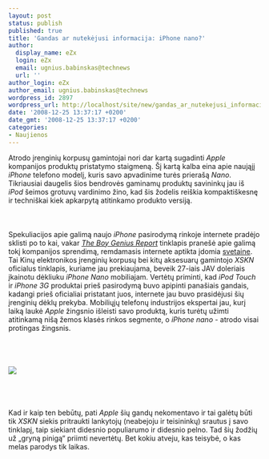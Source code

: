 ```yaml
---
layout: post
status: publish
published: true
title: 'Gandas ar nutekėjusi informacija: iPhone nano?'
author:
  display_name: eZx
  login: eZx
  email: ugnius.babinskas@technews
  url: ''
author_login: eZx
author_email: ugnius.babinskas@technews
wordpress_id: 2897
wordpress_url: http://localhost/site/new/gandas_ar_nutekejusi_informacija_iphone_nano_/
date: '2008-12-25 13:37:17 +0200'
date_gmt: '2008-12-25 13:37:17 +0200'
categories:
- Naujienos
---
```

<p>Atrodo įrenginių korpusų gamintojai nori dar kartą sugadinti <i>Apple</i> kompanijos produktų pristatymo staigmeną. Šį kartą kalba eina apie naująjį <i>iPhone</i> telefono modelį, kuris savo apvadinime turės prierašą <i>Nano</i>. Tikriausiai daugelis šios bendrovės gaminamų produktų savininkų jau iš <i>iPod</i> šeimos grotuvų vardinimo žino, kad šis žodelis reiškia kompaktiškesnę ir techniškai kiek apkarpytą atitinkamo produkto versiją.<br />
<br><br />
<br>Spekuliacijos apie galimą naujo <i>iPhone</i> pasirodymą rinkoje internete pradėjo sklisti po to kai, vakar <a class="ns" href="http://www.boygeniusreport.com/"><i>The Boy Genius Report</i></a> tinklapis pranešė apie galimą tokį kompanijos sprendimą, remdamasis internete aptikta įdomia <a class="ns" href="http://xskn.com/default.aspx?m=Styles&amp;cid=3681">svetaine</a>. Tai Kinų elektronikos įrenginių korpusų bei kitų aksesuarų gamintojo <i>XSKN</i> oficialus tinklapis, kuriame jau prekiaujama, beveik 27-iais JAV doleriais įkainotu dėkliuku <i>iPhone Nano</i> mobiliajam. Vertėtų priminti, kad <i>iPod Touch</i> ir <i>iPhone 3G</i> produktai prieš pasirodymą buvo apipinti panašiais gandais, kadangi prieš oficialiai pristatant juos, internete jau buvo prasidėjusi šių įrenginių dėklų prekyba. Mobiliųjų telefonų industrijos ekspertai jau, kurį laiką laukė <i>Apple</i> žingsnio išleisti savo produktą, kuris turėtų užimti atitinkamą nišą žemos klasės rinkos segmente, o <i>iPhone nano</i> - atrodo visai protingas žingsnis.<br />
<br><br />
<br><br><img src=" http://www.technews.lt/upl/Failai/iPhone_nano_case.png"><br><br />
<br><br />
<br>Kad ir kaip ten bebūtų, pati <i>Apple</i> šių gandų nekomentavo ir tai galėtų būti tik <i>XSKN</i> siekis pritraukti lankytojų (neabejoju ir teisininkų) srautus į savo tinklapį, taip siekiant didesnio populiarumo ir didesnio pelno. Tad šių žodžių už „gryną pinigą“ priimti nevertėtų. Bet kokiu atveju, kas teisybė, o kas melas parodys tik laikas.<br />
<br><br />
<br><br />
<br></p>
